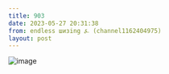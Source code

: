 ```yaml
---
title: 903
date: 2023-05-27 20:31:38
from: endless шизing ⍼ (channel1162404975)
layout: post
---
```


![image](photos/photo_58@27-05-2023_20-31-38.jpg)


